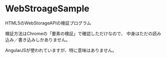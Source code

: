 WebStroageSample
================

HTML5のWebStorageAPIの検証プログラム

検証方法はChromeの「要素の検証」で確認しただけなので、
中身はただの読み込み／書き込みしかありません。

AngularJSが使われていますが、特に意味はありません。
